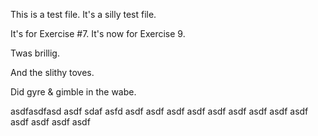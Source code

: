 This is a test file. It's a silly test file. 

It's for Exercise #7. It's now for Exercise 9. 

Twas brillig. 

And the slithy toves. 

Did gyre & gimble in the wabe. 

asdfasdfasd
asdf
sdaf
asfd
asdf
asdf
asdf
asdf
asdf
asdf
asdf
asdf
asdf
asdf
asdf
asdf
asdf
